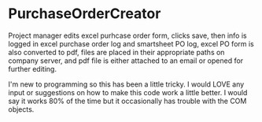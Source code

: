 # PurchaseOrderCreator
Project manager edits excel purhcase order form, clicks save, then info is logged in excel purchase order log and smartsheet PO log, excel PO form is also converted to pdf, files are placed in their appropriate paths on company server, and pdf file is either attached to an email or opened for further editing.  

I'm new to programming so this has been a little tricky.  I would LOVE any input or suggestions on how to make this code work a little better.  I would say it works 80% of the time but it occasionally has trouble with the COM objects.
